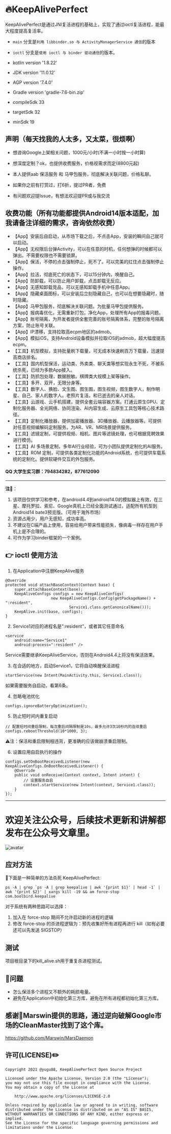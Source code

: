 # 🔥KeepAlivePerfect
KeepAlivePerfect是通过JNI复活进程的基础上，实现了通过ioctl复活进程，能最大程度提高复活率。

- `main` 分支是`利用 libbinder.so 与 ActivityManagerService 通信`的版本
- `ioctl`  分支是`使用 ioctl 与 binder 驱动通信`的版本。

- kotlin version '1.8.22'
- JDK version '11.0.12'
- AGP version '7.4.0'
- Gradle  version 'gradle-7.6-bin.zip'
- compileSdk 33
- targetSdk 32
- minSdk 19

## 声明（每天找我的人太多，又太菜，很烦啊）

- 想咨询Google上架相关问题，1000元/小时(不满一小时按一小时算)

- 想深度定制？ok，也提供收费服务，价格视需求而定(8800元起)

- 本人提供aab 保活服务 和 马甲包服务，彻底解决关联问题，价格私聊。

- 如果你之前有打赏过，打6折，提过PR者，免费

- 有问题欢迎提Issue，有想法欢迎提PR或与我交流

## 收费功能（所有功能都提供Android14版本适配，加我请备注详细的需求，咨询依然收费）

- 【App】安装后自启动，从市场下载之后，不点击App，安装的瞬间自己就可以启动。
- 【App】无权限后台弹Activity，可以在任意的时机，任何想弹的时候都可以弹出。不需要权限也不需要锁屏。
- 【App】保活，不停的点击强制停止，死不了。可以完美的扛住点击强制停止操作。
- 【App】拉活，彻底死亡的状态下，可以15分钟内，唤醒自己。
- 【App】防卸载，可以防止用户卸载，点击卸载无反应。
- 【App】无感知卸载竞品，可以无感知卸载手机中任意App。
- 【App】隐藏桌面图标，可以安装后立刻隐藏自己，也可以在想要隐藏时，随时隐藏。
- 【App】马甲包服务，彻底解决关联问题。为批量马甲包提供服务。
- 【App】报病毒优化，无需重新打包，净化App，处理所有App的报毒问题。
- 【App】账号隔离，为开发者提供全套完善的账号隔离体系，完整的账号隔离方案，防止账号关联。
- 【App】IP漂移，支持拉取高ecpm地区的admob。
- 【App】模拟iOS，支持Android设备模拟并拉取iOS的admob，超大幅度提高ecpm。
- 【工具】机型模拟，支持批量刷下载量，可无成本快速刷百万下载量，迅速提高商店排名。
- 【工具】国内机型保活，运动类、外卖类、聊天类等想实现永生不死，不被系统杀死，已经为多款App接入。
- 【工具】防抓包处理，数据脱敏。棋牌类大规模上架等操作。
- 【工具】多开、双开，无限分身等。
- 【工具】数字人、换脸、文生图、图生图，图生视频，图生数字人，制作明星、自己、家人的数字人。老照片复活，和已逝去的亲人对话。
- 【工具】云游戏、云手机搭建，提供全套云端容器方案。打通云原生GPU、定制化服务器、全光网络、协同渲染、AI内容生成、云原生工具包等核心技术路径。
- 【工具】定制化播放器，提供加密播放器、3D播放器、云播放器等。可提供对任意视频编解码定制服务。为AR、VR、MR场景提供服务。
- 【工具】滤镜定制，可提供视频、相机、图片等滤镜处理，也可根据竞聘效果进行模仿。
- 【工具】AI 多场景定制，多年AI行业经验，可为小团队提供定制化的AI服务。
- 【工具】ROM 定制，可提供各类定制化功能的Android系统，也可提供车载系统的定制化。提供软硬件交互的外包服务。



#### QQ 大学生实习群：794834282，877612090 


---

**注🌈**：
1. 该项目仅供学习和参考，在android4.4到android14.0的模拟器上有效，在三星、摩托罗拉、索尼、Google真机上已经全面测试通过，适配所有机型到Android14 bate3预览版。（可用于海外市场）
2. 资源占用少，用户无感知，成功率高。
3. 不建议在C端产品上使用，容易给用户带来性能损失，像病毒一样存在用户手机上是不合理的。
4. 可作为学习binder框架的一个案例。

## 👉 ioctl 使用方法
1. 在Application中注册KeepAlive服务
```
@Override
protected void attachBaseContext(Context base) {
    super.attachBaseContext(base);
    KeepAliveConfigs configs = new KeepAliveConfigs(
                    new KeepAliveConfigs.Config(getPackageName() + ":resident",
                            Service1.class.getCanonicalName()));
    KeepAlive.init(base, configs);
}
```

2. Service1对应的进程名是":resident"，或者其它任意命名
```
<service
    android:name="Service1"
    android:process=":resident" />
```
Service需要继承KeepAliveService，否则在Android4.4上将没有保活效果。

3. 在合适的地方，启动Service1，它将自动唤醒保活进程
```
startService(new Intent(MainActivity.this, Service1.class));
```
如果需要服务自启动，看第6条。

4. 忽略电池优化
```
configs.ignoreBatteryOptimization();
```

5. 防止短时间内重复启动
```
// 配置短时间重启限制，每次重启间隔限制是10s，最多允许3次10秒内的连续重启
configs.rebootThreshold(10*1000, 3);
```
⚠️注：保活和重启限制相违背，更准确的应该做崩溃重启限制。

6. 设置应用自启执行的操作
```
configs.setOnBootReceivedListener(new KeepAliveConfigs.OnBootReceivedListener() {
    @Override
    public void onReceive(Context context, Intent intent) {
        // 设置服务自启
        context.startService(new Intent(context, Service1.class));
    }
});
```

***

# 欢迎关注公众号，后续技术更新和讲解都发布在公众号文章里。

![avatar](https://github.com/Pangu-Immortal/Pangu-Immortal/blob/main/qrcode_for_gh_5d1938320a76_344.jpg)

## 应对方法

🌴下面是一种简单的方法杀死 KeepAlivePerfect:

```
ps -A | grep `ps -A | grep keepalive | awk '{print $1}' | head -1` | awk '{print $2}' | xargs kill -19 && am force-stop com.boolbird.keepalive
```

对于系统有两种思路可以选择：

1. 加入在 force-stop 期间不允许启动新的进程的逻辑
2. 修改 force-stop 的杀进程逻辑为：预先收集好所有进程再进行 kill（如有必要还可以先发送 SIGSTOP）

## 测试
项目根目录下的kill_alive.sh用于重复杀进程测试。

## 🤔️问题
- 怎么保活多个进程又不额外的耗损电量。
- 避免在Application中初始化第三方库，避免在所有进程都初始化第三方库。

## 感谢🙏Marswin提供的思路，通过逆向破解Google市场的CleanMaster找到了这个库。
https://github.com/Marswin/MarsDaemon

## 许可(LICENSE)✏️

    Copyright 2021 @yugu88, KeepAlivePerfect Open Source Project

    Licensed under the Apache License, Version 2.0 (the "License");
    you may not use this file except in compliance with the License.
    You may obtain a copy of the License at

        http://www.apache.org/licenses/LICENSE-2.0

    Unless required by applicable law or agreed to in writing, software
    distributed under the License is distributed on an "AS IS" BASIS,
    WITHOUT WARRANTIES OR CONDITIONS OF ANY KIND, either express or implied.
    See the License for the specific language governing permissions and
    limitations under the License.
